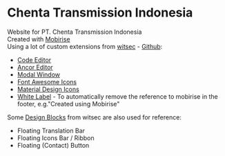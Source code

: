 # Chenta Transmission Indonesia

Website for PT. Chenta Transmission Indonesia  
Created with [Mobirise](https://mobirise.com/)  
Using a lot of custom extensions from [witsec](https://www.witsec.nl/) - [Github](https://github.com/witsec):
* [Code Editor](https://www.witsec.nl/extension-code-editor.html)
* [Ancor Editor](https://www.witsec.nl/extension-anchor-editor.html)
* [Modal Window](https://www.witsec.nl/extension-modal-window.html)
* [Font Awesome Icons](https://www.witsec.nl/extension-additional-icons.html#font-awesome-icons)
* [Material Design Icons](https://www.witsec.nl/extension-additional-icons.html#material-design-icons)
* [White Label](https://witsec.nl/extension-white-label.html) - To automatically remove the reference to mobirise in the footer, e.g."Created using Mobirise"

Some [Design Blocks](https://witsec.nl/extension-design-blocks.html)  from witsec are also used for reference:
* Floating Translation Bar
* Floating Icons Bar / Ribbon
* Floating (Contact) Button
